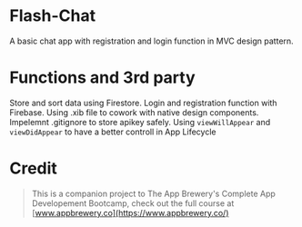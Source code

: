 # Flash-Chat
A basic chat app with registration and login function in MVC design pattern.

# Functions and 3rd party

Store and sort data using Firestore.
Login and registration function with Firebase.
Using .xib file to cowork with native design components.
Impelemnt .gitignore to store apikey safely.
Using ```viewWillAppear``` and  ```viewDidAppear``` to have a better controll in App Lifecycle


# Credit
>This is a companion project to The App Brewery's Complete App Developement Bootcamp, check out the full course at [www.appbrewery.co](https://www.appbrewery.co/)
